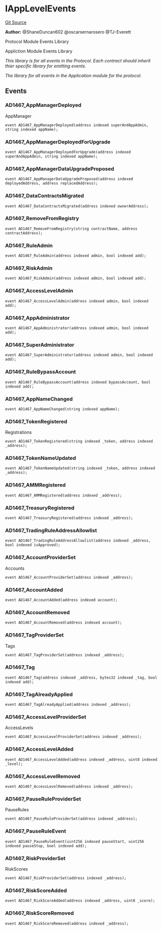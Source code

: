 # IAppLevelEvents
[Git Source](https://github.com/thrackle-io/tron/blob/35220e3468902ae927d760ed6963ae4507446c20/src/common/IEvents.sol)

**Author:**
@ShaneDuncan602 @oscarsernarosero @TJ-Everett

Protocol Module Events Library

Appliction Module Events Library

*This library is for all events in the Protocol. Each contract should inherit thier specific library for emitting events.*

*The library for all events in the Application module for the protocol.*


## Events
### AD1467_AppManagerDeployed
AppManager


```solidity
event AD1467_AppManagerDeployed(address indexed superAndAppAdmin, string indexed appName);
```

### AD1467_AppManagerDeployedForUpgrade

```solidity
event AD1467_AppManagerDeployedForUpgrade(address indexed superAndAppAdmin, string indexed appName);
```

### AD1467_AppManagerDataUpgradeProposed

```solidity
event AD1467_AppManagerDataUpgradeProposed(address indexed deployedAddress, address replacedAddress);
```

### AD1467_DataContractsMigrated

```solidity
event AD1467_DataContractsMigrated(address indexed ownerAddress);
```

### AD1467_RemoveFromRegistry

```solidity
event AD1467_RemoveFromRegistry(string contractName, address contractAddress);
```

### AD1467_RuleAdmin

```solidity
event AD1467_RuleAdmin(address indexed admin, bool indexed add);
```

### AD1467_RiskAdmin

```solidity
event AD1467_RiskAdmin(address indexed admin, bool indexed add);
```

### AD1467_AccessLevelAdmin

```solidity
event AD1467_AccessLevelAdmin(address indexed admin, bool indexed add);
```

### AD1467_AppAdministrator

```solidity
event AD1467_AppAdministrator(address indexed admin, bool indexed add);
```

### AD1467_SuperAdministrator

```solidity
event AD1467_SuperAdministrator(address indexed admin, bool indexed add);
```

### AD1467_RuleBypassAccount

```solidity
event AD1467_RuleBypassAccount(address indexed bypassAccount, bool indexed add);
```

### AD1467_AppNameChanged

```solidity
event AD1467_AppNameChanged(string indexed appName);
```

### AD1467_TokenRegistered
Registrations


```solidity
event AD1467_TokenRegistered(string indexed _token, address indexed _address);
```

### AD1467_TokenNameUpdated

```solidity
event AD1467_TokenNameUpdated(string indexed _token, address indexed _address);
```

### AD1467_AMMRegistered

```solidity
event AD1467_AMMRegistered(address indexed _address);
```

### AD1467_TreasuryRegistered

```solidity
event AD1467_TreasuryRegistered(address indexed _address);
```

### AD1467_TradingRuleAddressAllowlist

```solidity
event AD1467_TradingRuleAddressAllowlist(address indexed _address, bool indexed isApproved);
```

### AD1467_AccountProviderSet
Accounts


```solidity
event AD1467_AccountProviderSet(address indexed _address);
```

### AD1467_AccountAdded

```solidity
event AD1467_AccountAdded(address indexed account);
```

### AD1467_AccountRemoved

```solidity
event AD1467_AccountRemoved(address indexed account);
```

### AD1467_TagProviderSet
Tags


```solidity
event AD1467_TagProviderSet(address indexed _address);
```

### AD1467_Tag

```solidity
event AD1467_Tag(address indexed _address, bytes32 indexed _tag, bool indexed add);
```

### AD1467_TagAlreadyApplied

```solidity
event AD1467_TagAlreadyApplied(address indexed _address);
```

### AD1467_AccessLevelProviderSet
AccessLevels


```solidity
event AD1467_AccessLevelProviderSet(address indexed _address);
```

### AD1467_AccessLevelAdded

```solidity
event AD1467_AccessLevelAdded(address indexed _address, uint8 indexed _level);
```

### AD1467_AccessLevelRemoved

```solidity
event AD1467_AccessLevelRemoved(address indexed _address);
```

### AD1467_PauseRuleProviderSet
PauseRules


```solidity
event AD1467_PauseRuleProviderSet(address indexed _address);
```

### AD1467_PauseRuleEvent

```solidity
event AD1467_PauseRuleEvent(uint256 indexed pauseStart, uint256 indexed pauseStop, bool indexed add);
```

### AD1467_RiskProviderSet
RiskScores


```solidity
event AD1467_RiskProviderSet(address indexed _address);
```

### AD1467_RiskScoreAdded

```solidity
event AD1467_RiskScoreAdded(address indexed _address, uint8 _score);
```

### AD1467_RiskScoreRemoved

```solidity
event AD1467_RiskScoreRemoved(address indexed _address);
```

